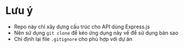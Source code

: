 # Lưu ý
- Repo này chỉ xây dựng cấu trúc cho API dùng Express.js
- Nên sử dụng `git clone` để kéo ứng dụng này về để sử dụng bản sao
- Chỉ định lại file `.gitignore` cho phù hợp với dự án